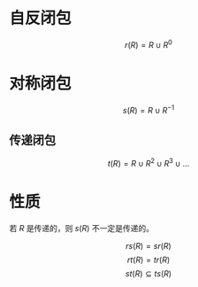 # 自反闭包

$$ r(R) = R \cup R^0 $$
# 对称闭包

$$s(R) = R \cup R^{-1} $$
## 传递闭包

$$t(R) = R \cup R^2 \cup R^3 \cup ...$$

# 性质

若 $R$ 是传递的，则 $s(R)$ 不一定是传递的。

$$rs(R) = sr(R)$$
$$rt(R) = tr(R) $$
$$st(R) \subseteq ts(R)$$